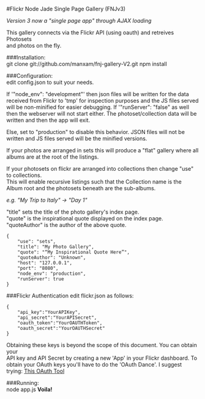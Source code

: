 #Flickr Node Jade Single Page Gallery (FNJv3)

*Version 3 now a "single page app" through AJAX loading*  

This gallery connects via the Flickr API (using oauth) and retreives Photosets  
and photos on the fly.  

###Installation:  
    git clone git://github.com/manxam/fnj-gallery-V2.git
    npm install

###Configuration:  
edit config.json to suit your needs. 

If '"node_env": "development"' then json files will be written for the data received from
Flickr to 'tmp' for inspection purposes and the JS files served will be non-minified for easier debugging. 
If '"runServer": "false" as well then the webserver will not start either. The photoset/collection data will be written and then the app
will exit.  

Else, set to "production" to disable this behavior. JSON files will not be written and JS files served will be the minified versions.    

If your photos are arranged in sets this will produce a "flat" gallery where
all albums are at the root of the listings.  

If your photosets on flickr are arranged into collections then change "use" to collections.  
This will enable recursive listings such that the Collection name is the Album
root and the photosets beneath are the sub-albums.  

_e.g. "My Trip to Italy" -> "Day 1"_

"title" sets the title of the photo gallery's index page.  
"quote" is the inspirational quote displayed on the index page.  
"quoteAuthor" is the author of the above quote.  

    
    {
        "use": "sets",
        "title": "My Photo Gallery",
        "quote": "“My Inspirational Quote Here”",
        "quoteAuthor": "Unknown",
        "host": "127.0.0.1", 
        "port": "8080", 
        "node_env": "production", 
        "runServer": true
    }  

###Flickr Authentication
edit flickr.json as follows:

    {
        "api_key":"YourAPIKey",
        "api_secret":"YourAPISecret",
        "oauth_token":"YourOAUTHToken",
        "oauth_secret":"YourOAUTHSecret"
    }

Obtaining these keys is beyond the scope of this document. You can obtain your  
API key and API Secret by creating a new 'App' in your Flickr dashboard. To  
obtain your OAuth keys you'll have to do the 'OAuth Dance'. I suggest trying:
[This OAuth Tool](http://term.ie/oauth/example/client.php)

###Running:  
    node app.js
**Voila!**
